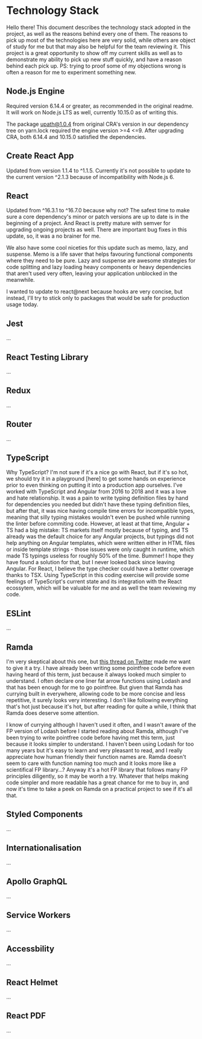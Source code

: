 # Technology Stack

Hello there! This document describes the technology stack adopted in the project, as well as the reasons behind every one of them. The reasons to pick up most of the technologies here are very solid, while others are object of study for me but that may also be helpful for the team reviewing it. This project is a great opportunity to show off my current skills as well as to demonstrate my ability to pick up new stuff quickly, and have a reason behind each pick up. PS: trying to proof some of my objections wrong is often a reason for me to experiment something new.

## Node.js Engine

Required version 6.14.4 or greater, as recommended in the original readme. It will work on Node.js LTS as well, currently 10.15.0 as of writing this.

The package upath@1.0.4 from original CRA's version in our dependency tree on yarn.lock required the engine version >=4 <=9. After upgrading CRA, both 6.14.4 and 10.15.0 satisfied the dependencies.

## Create React App

Updated from version 1.1.4 to ^1.1.5. Currently it's not possible to update to the current version ^2.1.3 because of incompatibility with Node.js 6.

## React

Updated from ^16.3.1 to ^16.7.0 because why not? The safest time to make sure a core dependency's minor or patch versions are up to date is in the beginning of a project. And React is pretty mature with semver for upgrading ongoing projects as well. There are important bug fixes in this update, so, it was a no brainer for me.

We also have some cool niceties for this update such as memo, lazy, and suspense. Memo is a life saver that helps favouring functional components where they need to be pure. Lazy and suspense are awesome strategies for code splitting and lazy loading heavy components or heavy dependencies that aren't used very often, leaving your application unblocked in the meanwhile.

I wanted to update to react@next because hooks are very concise, but instead, I'll try to stick only to packages that would be safe for production usage today.

## Jest

...

## React Testing Library

...

## Redux

...

## Router

...

## TypeScript

Why TypeScript? I'm not sure if it's a nice go with React, but if it's so hot, we should try it in a playground [here] to get some hands on experience prior to even thinking on putting it into a production app ourselves. I've worked with TypeScript and Angular from 2016 to 2018 and it was a love and hate relationship. It was a pain to write typing definition files by hand for dependencies you needed but didn't have these typing definition files, but after that, it was nice having compile time errors for incompatible types, meaning that silly typing mistakes wouldn't even be pushed while running the linter before commiting code. However, at least at that time, Angular + TS had a big mistake: TS markets itself mostly because of typing, and TS already was the default choice for any Angular projects, but typings did not help anything on Angular templates, which were written either in HTML files or inside template strings - those issues were only caught in runtime, which made TS typings useless for roughly 50% of the time. Bummer! I hope they have found a solution for that, but I never looked back since leaving Angular. For React, I believe the type checker could have a better coverage thanks to TSX. Using TypeScript in this coding exercise will provide some feelings of TypeScript's current state and its integration with the React ecossytem, which will be valuable for me and as well the team reviewing my code.

## ESLint

...

## Ramda

I'm very skeptical about this one, but [this thread on Twitter](https://twitter.com/kyleshevlin/status/1004610055721779200) made me want to give it a try. I have already been writing some pointfree code before even having heard of this term, just because it always looked much simpler to understand. I often declare one liner fat arrow functions using Lodash and that has been enough for me to go pointfree. But given that Ramda has currying built in everywhere, allowing code to be more concise and less repetitive, it surely looks very interesting. I don't like following everything that's hot just because it's hot, but after reading for quite a while, I think that Ramda does deserve some attention.

I know of currying although I haven't used it often, and I wasn't aware of the FP version of Lodash before I started reading about Ramda, although I've been trying to write pointfree code before having met this term, just because it looks simpler to understand. I haven't been using Lodash for too many years but it's easy to learn and very pleasant to read, and I really appreciate how human friendly their function names are. Ramda doesn't seem to care with function naming too much and it looks more like a scientifical FP library...? Anyway it's a hot FP library that follows many FP principles diligently, so it may be worth a try. Whatever that helps making code simpler and more readable has a great chance for me to buy in, and now it's time to take a peek on Ramda on a practical project to see if it's all that.

## Styled Components

...

## Internationalisation

...

## Apollo GraphQL

...

## Service Workers

...

## Accessbility

...

## React Helmet

...

## React PDF

...
